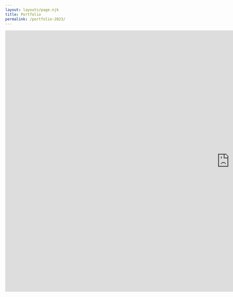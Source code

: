 ```yaml
---
layout: layouts/page.njk
title: Portfolio
permalink: /portfolio-2023/
---
```

<iframe src="https://docs.google.com/presentation/d/e/2PACX-1vRmqeIvVmnIVB7wc5BhsBb34-tNhsPF7dVPxuLf1IwpmMy6sdgOHot1oubjEdf1YYANecBFHj0LA415/embed?start=true&loop=false&delayms=30000" frameborder="0" width="1440" height="839" allowfullscreen="true" mozallowfullscreen="true" webkitallowfullscreen="true"></iframe>